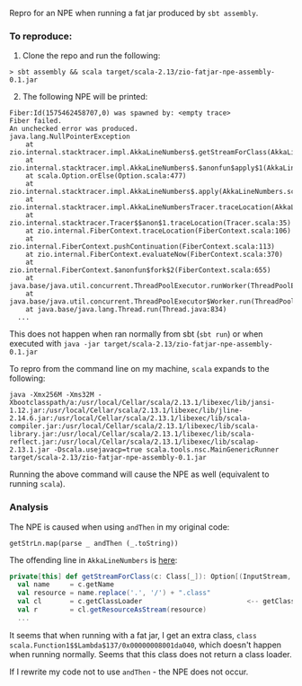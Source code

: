 Repro for an NPE when running a fat jar produced by `sbt assembly`.

### To reproduce:

1. Clone the repo and run the following:
```
> sbt assembly && scala target/scala-2.13/zio-fatjar-npe-assembly-0.1.jar
```
2. The following NPE will be printed:
```
Fiber:Id(1575462458707,0) was spawned by: <empty trace>
Fiber failed.
An unchecked error was produced.
java.lang.NullPointerException
	at zio.internal.stacktracer.impl.AkkaLineNumbers$.getStreamForClass(AkkaLineNumbers.scala:188)
	at zio.internal.stacktracer.impl.AkkaLineNumbers$.$anonfun$apply$1(AkkaLineNumbers.scala:63)
	at scala.Option.orElse(Option.scala:477)
	at zio.internal.stacktracer.impl.AkkaLineNumbers$.apply(AkkaLineNumbers.scala:63)
	at zio.internal.stacktracer.impl.AkkaLineNumbersTracer.traceLocation(AkkaLineNumbersTracer.scala:30)
	at zio.internal.stacktracer.Tracer$$anon$1.traceLocation(Tracer.scala:35)
	at zio.internal.FiberContext.traceLocation(FiberContext.scala:106)
	at zio.internal.FiberContext.pushContinuation(FiberContext.scala:113)
	at zio.internal.FiberContext.evaluateNow(FiberContext.scala:370)
	at zio.internal.FiberContext.$anonfun$fork$2(FiberContext.scala:655)
	at java.base/java.util.concurrent.ThreadPoolExecutor.runWorker(ThreadPoolExecutor.java:1128)
	at java.base/java.util.concurrent.ThreadPoolExecutor$Worker.run(ThreadPoolExecutor.java:628)
	at java.base/java.lang.Thread.run(Thread.java:834)
  ...
```

This does not happen when ran normally from sbt (`sbt run`) or when executed with `java -jar target/scala-2.13/zio-fatjar-npe-assembly-0.1.jar`

To repro from the command line on my machine, `scala` expands to the following:
```
java -Xmx256M -Xms32M -Xbootclasspath/a:/usr/local/Cellar/scala/2.13.1/libexec/lib/jansi-1.12.jar:/usr/local/Cellar/scala/2.13.1/libexec/lib/jline-2.14.6.jar:/usr/local/Cellar/scala/2.13.1/libexec/lib/scala-compiler.jar:/usr/local/Cellar/scala/2.13.1/libexec/lib/scala-library.jar:/usr/local/Cellar/scala/2.13.1/libexec/lib/scala-reflect.jar:/usr/local/Cellar/scala/2.13.1/libexec/lib/scalap-2.13.1.jar -Dscala.usejavacp=true scala.tools.nsc.MainGenericRunner target/scala-2.13/zio-fatjar-npe-assembly-0.1.jar
```
Running the above command will cause the NPE as well (equivalent to running `scala`).

### Analysis

The NPE is caused when using `andThen` in my original code:
```
getStrLn.map(parse _ andThen (_.toString))
```

The offending line in `AkkaLineNumbers` is [here](https://github.com/zio/zio/blob/4c081ae1835b5c60a7fd14227a6da905d918d517/stacktracer/jvm/src/main/scala/zio/internal/stacktracer/impl/AkkaLineNumbers.scala#L184-L190):
```scala
private[this] def getStreamForClass(c: Class[_]): Option[(InputStream, String, None.type)] = {
  val name     = c.getName
  val resource = name.replace('.', '/') + ".class"
  val cl       = c.getClassLoader                          <-- getClassLoader returns null!
  val r        = cl.getResourceAsStream(resource)
  ...
```
It seems that when running with a fat jar, I get an extra class, `class scala.Function1$$Lambda$137/0x00000008001da040`, which doesn't happen when running normally. Seems that this class does not return a class loader.

If I rewrite my code not to use `andThen` - the NPE does not occur.
